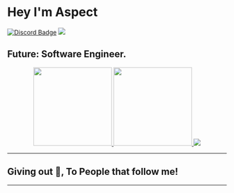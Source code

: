 # Hey I'm Aspect 
[![Discord Badge](https://img.shields.io/badge/-Discord-9B9B9B?style=flat-square&logo=Discord&logoColor=white)](https://discord.gg/SHz9z3G4e2) 
![](https://komarev.com/ghpvc/?username=MegatonDev&label=Views&color=lightgrey&style=flat)

Future: Software Engineer.
---
<p align="center">
<a href="https://github.com/AsepctDEVS">
  <img height="180em" src="https://github-readme-stats.vercel.app/api?username=AsepctDEVS&show_icons=true&title_color=5865F2&icon_color=5865F2&text_color=FFFFFF&bg_color=171B23&include_all_commits=true&count_private=true"/>
  <img height="180em" src="https://github-readme-stats.vercel.app/api/top-langs/?username=AsepctDEVS&layout=compact&langs_count=8&title_color=5865F2&icon_color=5865F2&text_color=FFFFFF&bg_color=171B23"/>
  <img src="https://discord.c99.nl/widget/theme-1/422241858224128011.png">
</a>
</p>

---
## Giving out 🍪, To People that follow me!

---
